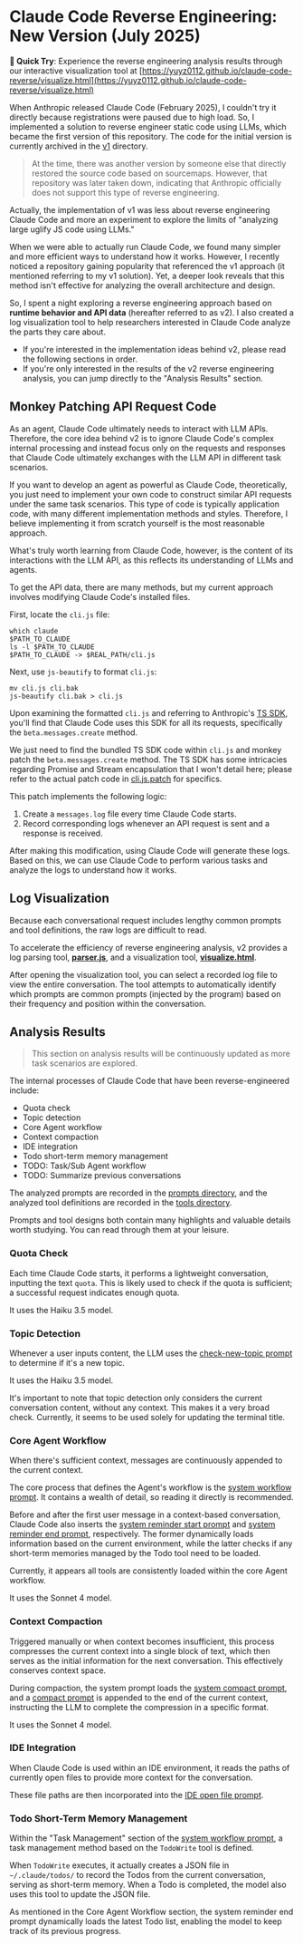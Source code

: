 # Claude Code Reverse Engineering: New Version (July 2025)

**🚀 Quick Try**: Experience the reverse engineering analysis results through our interactive visualization tool at [https://yuyz0112.github.io/claude-code-reverse/visualize.html](https://yuyz0112.github.io/claude-code-reverse/visualize.html)

When Anthropic released Claude Code (February 2025), I couldn't try it directly because registrations were paused due to high load. So, I implemented a solution to reverse engineer static code using LLMs, which became the first version of this repository. The code for the initial version is currently archived in the [v1](./v1) directory.

> At the time, there was another version by someone else that directly restored the source code based on sourcemaps. However, that repository was later taken down, indicating that Anthropic officially does not support this type of reverse engineering.

Actually, the implementation of v1 was less about reverse engineering Claude Code and more an experiment to explore the limits of "analyzing large uglify JS code using LLMs."

When we were able to actually run Claude Code, we found many simpler and more efficient ways to understand how it works. However, I recently noticed a repository gaining popularity that referenced the v1 approach (it mentioned referring to my v1 solution). Yet, a deeper look reveals that this method isn't effective for analyzing the overall architecture and design.

So, I spent a night exploring a reverse engineering approach based on **runtime behavior and API data** (hereafter referred to as v2). I also created a log visualization tool to help researchers interested in Claude Code analyze the parts they care about.

- If you're interested in the implementation ideas behind v2, please read the following sections in order.
- If you're only interested in the results of the v2 reverse engineering analysis, you can jump directly to the "Analysis Results" section.

## Monkey Patching API Request Code

As an agent, Claude Code ultimately needs to interact with LLM APIs. Therefore, the core idea behind v2 is to ignore Claude Code's complex internal processing and instead focus only on the requests and responses that Claude Code ultimately exchanges with the LLM API in different task scenarios.

If you want to develop an agent as powerful as Claude Code, theoretically, you just need to implement your own code to construct similar API requests under the same task scenarios. This type of code is typically application code, with many different implementation methods and styles. Therefore, I believe implementing it from scratch yourself is the most reasonable approach.

What's truly worth learning from Claude Code, however, is the content of its interactions with the LLM API, as this reflects its understanding of LLMs and agents.

To get the API data, there are many methods, but my current approach involves modifying Claude Code's installed files.

First, locate the `cli.js` file:

```shell
which claude
$PATH_TO_CLAUDE
ls -l $PATH_TO_CLAUDE
$PATH_TO_CLAUDE -> $REAL_PATH/cli.js
```

Next, use `js-beautify` to format `cli.js`:

```shell
mv cli.js cli.bak
js-beautify cli.bak > cli.js
```

Upon examining the formatted `cli.js` and referring to Anthropic's [TS SDK](https://github.com/anthropics/anthropic-sdk-typescript), you'll find that Claude Code uses this SDK for all its requests, specifically the `beta.messages.create` method.

We just need to find the bundled TS SDK code within `cli.js` and monkey patch the `beta.messages.create` method. The TS SDK has some intricacies regarding Promise and Stream encapsulation that I won't detail here; please refer to the actual patch code in [cli.js.patch](./cli.js.patch) for specifics.

This patch implements the following logic:

1.  Create a `messages.log` file every time Claude Code starts.
2.  Record corresponding logs whenever an API request is sent and a response is received.

After making this modification, using Claude Code will generate these logs. Based on this, we can use Claude Code to perform various tasks and analyze the logs to understand how it works.

## Log Visualization

Because each conversational request includes lengthy common prompts and tool definitions, the raw logs are difficult to read.

To accelerate the efficiency of reverse engineering analysis, v2 provides a log parsing tool, **[parser.js](./parser.js)**, and a visualization tool, **[visualize.html](./visualize.html)**.

After opening the visualization tool, you can select a recorded log file to view the entire conversation. The tool attempts to automatically identify which prompts are common prompts (injected by the program) based on their frequency and position within the conversation.

## Analysis Results

> This section on analysis results will be continuously updated as more task scenarios are explored.

The internal processes of Claude Code that have been reverse-engineered include:

- Quota check
- Topic detection
- Core Agent workflow
- Context compaction
- IDE integration
- Todo short-term memory management
- TODO: Task/Sub Agent workflow
- TODO: Summarize previous conversations

The analyzed prompts are recorded in the [prompts directory](./results/prompts/), and the analyzed tool definitions are recorded in the [tools directory](./results/tools/).

Prompts and tool designs both contain many highlights and valuable details worth studying. You can read through them at your leisure.

### Quota Check

Each time Claude Code starts, it performs a lightweight conversation, inputting the text `quota`. This is likely used to check if the quota is sufficient; a successful request indicates enough quota.

It uses the Haiku 3.5 model.

### Topic Detection

Whenever a user inputs content, the LLM uses the [check-new-topic prompt](./results/prompts/check-new-topic.prompt.md) to determine if it's a new topic.

It uses the Haiku 3.5 model.

It's important to note that topic detection only considers the current conversation content, without any context. This makes it a very broad check. Currently, it seems to be used solely for updating the terminal title.

### Core Agent Workflow

When there's sufficient context, messages are continuously appended to the current context.

The core process that defines the Agent's workflow is the [system workflow prompt](./results/prompts/system-workflow.prompt.md). It contains a wealth of detail, so reading it directly is recommended.

Before and after the first user message in a context-based conversation, Claude Code also inserts the [system reminder start prompt](./results/prompts/system-reminder-start.prompt.md) and [system reminder end prompt](./results/prompts/system-reminder-end.prompt.md), respectively. The former dynamically loads information based on the current environment, while the latter checks if any short-term memories managed by the Todo tool need to be loaded.

Currently, it appears all tools are consistently loaded within the core Agent workflow.

It uses the Sonnet 4 model.

### Context Compaction

Triggered manually or when context becomes insufficient, this process compresses the current context into a single block of text, which then serves as the initial information for the next conversation. This effectively conserves context space.

During compaction, the system prompt loads the [system compact prompt](./results/prompts/system-compact.prompt.md), and a [compact prompt](./results/prompts/compact.prompt.md) is appended to the end of the current context, instructing the LLM to complete the compression in a specific format.

It uses the Sonnet 4 model.

### IDE Integration

When Claude Code is used within an IDE environment, it reads the paths of currently open files to provide more context for the conversation.

These file paths are then incorporated into the [IDE open file prompt](./results/prompts/ide-opened-file.prompt.md).

### Todo Short-Term Memory Management

Within the "Task Management" section of the [system workflow prompt](./results/prompts/system-workflow.prompt.md), a task management method based on the `TodoWrite` tool is defined.

When `TodoWrite` executes, it actually creates a JSON file in `~/.claude/todos/` to record the Todos from the current conversation, serving as short-term memory. When a Todo is completed, the model also uses this tool to update the JSON file.

As mentioned in the Core Agent Workflow section, the system reminder end prompt dynamically loads the latest Todo list, enabling the model to keep track of its previous progress.
